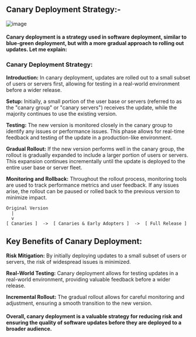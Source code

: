 ## Canary Deployment Strategy:-


![image](https://github.com/Loki-1/Kubernetes/assets/134843197/50bfc3de-83aa-4317-9308-e570dddf75fb)

#### Canary deployment is a strategy used in software deployment, similar to blue-green deployment, but with a more gradual approach to rolling out updates. Let me explain:

### Canary Deployment Strategy:

**Introduction:** In canary deployment, updates are rolled out to a small subset of users or servers first, allowing for testing in a real-world environment before a wider release.

**Setup:** Initially, a small portion of the user base or servers (referred to as the "canary group" or "canary servers") receives the update, while the majority continues to use the existing version.

**Testing:** The new version is monitored closely in the canary group to identify any issues or performance issues. This phase allows for real-time feedback and testing of the update in a production-like environment.

**Gradual Rollout:** If the new version performs well in the canary group, the rollout is gradually expanded to include a larger portion of users or servers. This expansion continues incrementally until the update is deployed to the entire user base or server fleet.

**Monitoring and Rollback:** Throughout the rollout process, monitoring tools are used to track performance metrics and user feedback. If any issues arise, the rollout can be paused or rolled back to the previous version to minimize impact.
```
Original Version
  |
  v
[ Canaries ]  ->  [ Canaries & Early Adopters ]  ->  [ Full Release ]
```

## Key Benefits of Canary Deployment:

**Risk Mitigation:** By initially deploying updates to a small subset of users or servers, the risk of widespread issues is minimized.

**Real-World Testing:** Canary deployment allows for testing updates in a real-world environment, providing valuable feedback before a wider release.

**Incremental Rollout:** The gradual rollout allows for careful monitoring and adjustment, ensuring a smooth transition to the new version.

#### Overall, canary deployment is a valuable strategy for reducing risk and ensuring the quality of software updates before they are deployed to a broader audience.
